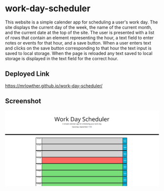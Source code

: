 # work-day-scheduler
This website is a simple calender app for scheduling a user's work day.  The site displays the current day of the week, the name of the current month, and the current date at the top of the site.  The user is presented with a list of rows that contain an element representing the hour, a text field to enter notes or events for that hour, and a save button.  When a user enters text and clicks on the save button corresponding to that hour the text input is saved to local storage.  When the page is reloaded any text saved to local storage is displayed in the text field for the correct hour.

## Deployed Link
https://mrlowther.github.io/work-day-scheduler/

## Screenshot
![home page](./assets/images/screenshot.png)